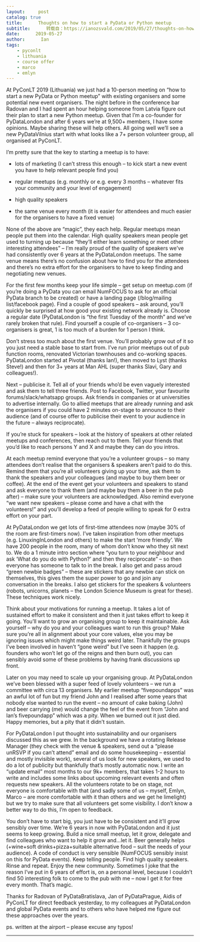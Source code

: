 ```yaml
---
layout:     post
catalog: true
title:      Thoughts on how to start a PyData or Python meetup
subtitle:      转载自：https://ianozsvald.com/2019/05/27/thoughts-on-how-to-start-a-pydata-or-python-meetup/
date:      2019-05-27
author:      Ian
tags:
    - pyconlt
    - lithuania
    - course offer
    - marco
    - emlyn
---
```


At PyConLT 2019 (Lithuania) we just had a 10-person meeting on “how to start a new PyData or Python meetup” with existing organisers and some potential new event organisers. The night before in the conference bar Radovan and I had spent an hour helping someone from Latvia figure out their plan to start a new Python meetup. Given that I’m a co-founder for PyDataLondon and after 6 years we’re at 9,500+ members, I have some opinions. Maybe sharing these will help others. All going well we’ll see a new PyDataVilnius start with what looks like a 7+ person volunteer group, all organised at PyConLT.

I’m pretty sure that the key to starting a meetup is to have:

- lots of marketing (I can’t stress this enough – to kick start a new event you have to help relevant people find you)

- regular meetups (e.g. monthly or e.g. every 3 months – whatever fits your community and your level of engagement)

- high quality speakers

- the same venue every month (it is easier for attendees and much easier for the organisers to have a fixed venue)


None of the above are “magic”, they each help. Regular meetups mean people put them into the calendar. High quality speakers mean people get used to turning up because “they’ll either learn something or meet other interesting attendees” – I’m really proud of the quality of speakers we’ve had consistently over 6 years at the PyDataLondon meetups. The same venue means there’s no confusion about how to find you for the attendees and there’s no extra effort for the organisers to have to keep finding and negotiating new venues.

For the first few months keep your life simple – get setup on meetup.com (if you’re doing a PyData you can email NumFOCUS to ask for an official PyData branch to be created) or have a landing page (/blog/mailing list/facebook page). Find a couple of good speakers – ask around, you’ll quickly be surprised at how good your existing network already is. Choose a regular date (PyDataLondon is “the first Tuesday of the month” and we’ve rarely broken that rule). Find yourself a couple of co-organisers – 3 co-organisers is great, 1 is too much of a burden for 1 person I think.

Don’t stress too much about the first venue. You’ll probably grow out of it so you just need a stable base to start from. I’ve run prior meetups out of pub function rooms, renovated Victorian townhouses and co-working spaces. PyDataLondon started at Pivotal (thanks Ian!), then moved to Lyst (thanks Steve!) and then for 3+ years at Man AHL (super thanks Slavi, Gary and colleagues!).

Next – publicise it. Tell all of your friends who’d be even vaguely interested and ask them to tell three friends. Post to Facebook, Twitter, your favourite forums/slack/whatsapp groups. Ask friends in companies or at universities to advertise internally. Go to allied meetups that are already running and ask the organisers if you could have 2 minutes on-stage to announce to their audience (and of course offer to publicise their event to your audience in the future – always reciprocate).

If you’re stuck for speakers – look at the history of speakers at other related meetups and conferences, then reach out to them. Tell your friends that you’d like to reach persons Y and X and maybe they can do you intros.

At each meetup remind everyone that you’re a volunteer groups – so many attendees don’t realise that the organisers & speakers aren’t paid to do this. Remind them that you’re all volunteers giving up your time, ask them to thank the speakers and your colleagues (and maybe to buy them beer or coffee). At the end of the event get your volunteers and speakers to stand and ask everyone to thank them (and maybe buy them a beer in the pub after) – make sure your volunteers are acknowledged. Also remind everyone “we want new speakers – please come and have a chat with the volunteers!” and you’ll develop a feed of people willing to speak for 0 extra effort on your part.

At PyDataLondon we get lots of first-time attendees now (maybe 30% of the room are first-timers now). I’ve taken inspiration from other meetups (e.g. LinuxingInLondon and others) to make the start ‘more friendly’. We have 200 people in the room, many of whom don’t know who they sit next to. We do a 1 minute intro section where “you turn to your neighbour and ask ‘What do you do with Python?’ and then they reciprocate” – so then everyone has someone to talk to in the break. I also get and pass aroud “green newbie badges” – these are stickers that any newbie can stick on themselves, this gives them the super power to go and join any conversation in the breaks. I also get stickers for the speakers & volunteers (robots, unicorns, planets – the London Science Museum is great for these). These techniques work nicely.

Think about your motivations for running a meetup. It takes a lot of sustained effort to make it consistent and then it just takes effort to keep it going. You’ll want to grow an organising group to keep it maintainable. Ask yourself – why do you and your colleagues want to run this group? Make sure you’re all in alignment about your core values, else you may be ignoring issues which might make things weird later. Thankfully the groups I’ve been involved in haven’t “gone weird” but I’ve seen it happen (e.g. founders who won’t let go of the reigns and then burn out), you can sensibly avoid some of these problems by having frank discussions up front.

Later on you may need to scale up your organising group. At PyDataLondon we’ve been blessed with a super feed of lovely volunteers – we run a committee with circa 13 organisers. My earlier meetup “fivepoundapps” was an awful lot of fun but my friend John and I realised after some years that nobody else wanted to run the event – no amount of cake baking (John) and beer carrying (me) would change the feel of the event from “John and Ian’s fivepoundapp” which was a pity. When we burned out it just died. Happy memories, but a pity that it didn’t sustain.

For PyDataLondon I put thought into sustainability and our organisers discussed this as we grew. In the background we have a rotating Release Manager (they check with the venue & speakers, send out a “please unRSVP if you can’t attend” email and do some housekeeping – essential and mostly invisible work), several of us look for new speakers, we used to do a lot of publicity but thankfully that’s mostly automatic now. I write an “update email” most months to our 9k+ members, that takes 1-2 hours to write and includes some links about upcoming relevant events and often requests new speakers. All the volunteers rotate to be on stage, not everyone is comfortable with that (and sadly some of us – myself, Emlyn, Marco – are more comfortable with it than others and we get he limelight) but we try to make sure that all volunteers get some visibility. I don’t know a better way to do this, I’m open to feedback.

You don’t have to start big, you just have to be consistent and it’ll grow sensibly over time. We’re 6 years in now with PyDataLondon and it just seems to keep growing. Build a nice small meetup, let it grow, delegate and find colleagues who want to help it grow and…let it. Beer generally helps (+wine+soft drinks+pizza+suitable alternative food – suit the needs of your audience). A code of conduct is very sensible (NumFOCUS sensibly insist on this for PyData events). Keep telling people. Find high quality speakers. Rinse and repeat. Enjoy the new community. Sometimes I joke that the reason I’ve put in 6 years of effort is, on a personal level, because I couldn’t find 50 interesting folk to come to the pub with me – now I get it for free every month. That’s magic.

Thanks for Radovan of PyDataBratislava, Jan of PyDataPrague, Aidis of PyConLT for direct feedback yesterday, to my colleagues at PyDataLondon and global PyData events and to others who have helped me figure out these approaches over the years.

ps. written at the airport – please excuse any typos!

---

